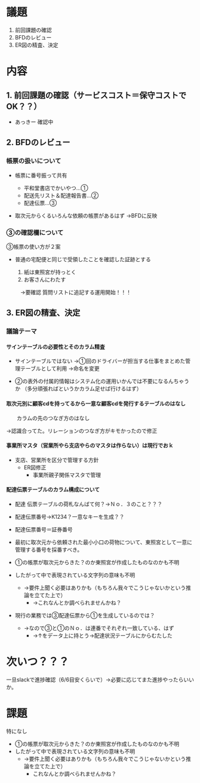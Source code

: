 # 議題
1. 前回課題の確認
2. BFDのレビュー
3. ER図の精査、決定

# 内容
## 1. 前回課題の確認（サービスコスト＝保守コストでOK？？）
  - あっきー 確認中


## 2. BFDのレビュー

### 帳票の扱いについて

- 帳票に番号振って共有
  - 平和堂書店でかいやつ…①
  - 配送先リスト＆配達報告書…②
  - 配達伝票…③

- 取次元からくるいろんな依頼の帳票があるはず
  →BFDに反映

### ③の確認欄について

③帳票の使い方が２案

- 普通の宅配便と同じで受領したことを確認した証跡とする
  1. 紙は東照宮が持っとく
  2. お客さんにわたす

    　→要確認
            質問リストに追記する運用開始！！！


## 3. ER図の精査、決定



### 議論テーマ

####  サインテーブルの必要性とそのカラム精査

- サインテーブルではない
  →①回のドライバーが担当する仕事をまとめた管理テーブルとして利用
    →命名を変更

- ②の表外の付属的情報はシステム化の運用いかんでは不要になるんちゃうか
（多分頑張ればというかカラム足せば行けるはず）

####  取次元別に顧客cdを持ってるから一意な顧客cdを発行するテーブルのはなし
　　カラムの先のつなぎ方のはなし

→認識合ってた。リレーションのつなぎ方がキモかったので修正

#### 事業所マスタ（営業所やら支店やらのマスタは作らない）は現行でおｋ

- 支店、営業所を区分で管理する方針
  - ER図修正
    - 事業所親子関係マスタで管理

#### 配達伝票テーブルのカラム構成について
  - 配達 伝票テーブルの荷札なんばて何？→Ｎｏ．３のこと？？？
  - 配達伝票番号→K1234？一意なキーを生成？？

- 配達伝票番号＝証券番号
- 最初に取次元から依頼された最小小口の荷物について、東照宮として一意に管理する番号を採番すべき。

- ①の帳票が取次元からきた？のか東照宮が作成したものなのかも不明
- したがって中で表現されている文字列の意味も不明
  - →要件上聞く必要はありかも（もちろん我々でこうじゃないかという推論を立てた上で）
    - →これなんとか調べられませんかね？

- 現行の業務では③配達伝票から①を生成しているのでは？
  - →なので③と①のＮｏ．は連番でそれぞれ一致している、はず
    - →↑をデータ上に持とう→配達状況テーブルにからむたした



# 次いつ？？？
一旦slackで進捗確認（6/6目安くらいで）→必要に応じてまた進捗やったらいいか。



# 課題

特になし

- ①の帳票が取次元からきた？のか東照宮が作成したものなのかも不明
- したがって中で表現されている文字列の意味も不明
  - →要件上聞く必要はありかも（もちろん我々でこうじゃないかという推論を立てた上で）
    - これなんとか調べられませんかね？
